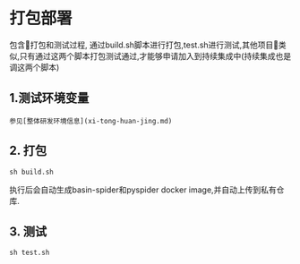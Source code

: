 # 打包部署
包含打包和测试过程, 通过build.sh脚本进行打包,test.sh进行测试,其他项目类似,只有通过这两个脚本打包测试通过,才能够申请加入到持续集成中(持续集成也是调这两个脚本)

## 1.测试环境变量
    参见[整体研发环境信息](xi-tong-huan-jing.md)
## 2. 打包

```
sh build.sh
```

执行后会自动生成basin-spider和pyspider docker image,并自动上传到私有仓库.


## 3. 测试

```
sh test.sh
```

